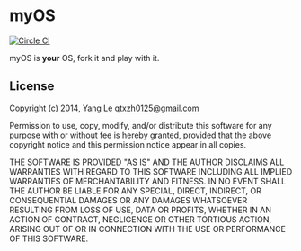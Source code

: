 myOS
====

[![Circle CI](https://circleci.com/gh/yang-le/myOS.svg?style=svg)](https://circleci.com/gh/yang-le/myOS)

myOS is __your__ OS, fork it and play with it.


License
-------

Copyright (c) 2014, Yang Le <qtxzh0125@gmail.com>

Permission to use, copy, modify, and/or distribute this software for any purpose with or without fee is hereby granted, provided that the above copyright notice and this permission notice appear in all copies.

THE SOFTWARE IS PROVIDED "AS IS" AND THE AUTHOR DISCLAIMS ALL WARRANTIES WITH REGARD TO THIS SOFTWARE INCLUDING ALL IMPLIED WARRANTIES OF MERCHANTABILITY AND FITNESS. IN NO EVENT SHALL THE AUTHOR BE LIABLE FOR ANY SPECIAL, DIRECT, INDIRECT, OR CONSEQUENTIAL DAMAGES OR ANY DAMAGES WHATSOEVER RESULTING FROM LOSS OF USE, DATA OR PROFITS, WHETHER IN AN ACTION OF CONTRACT, NEGLIGENCE OR OTHER TORTIOUS ACTION, ARISING OUT OF OR IN CONNECTION WITH THE USE OR PERFORMANCE OF THIS SOFTWARE.
